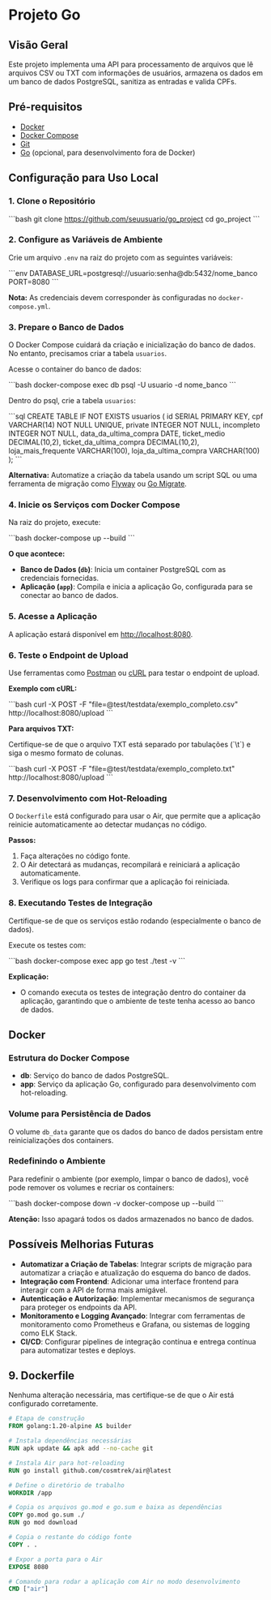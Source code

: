 # Projeto Go

## Visão Geral
Este projeto implementa uma API para processamento de arquivos que lê arquivos CSV ou TXT com informações de usuários, armazena os dados em um banco de dados PostgreSQL, sanitiza as entradas e valida CPFs.

## Pré-requisitos
- [Docker](https://www.docker.com/get-started)
- [Docker Compose](https://docs.docker.com/compose/install/)
- [Git](https://git-scm.com/)
- [Go](https://golang.org/dl/) (opcional, para desenvolvimento fora de Docker)

## Configuração para Uso Local

### 1. Clone o Repositório
\`\`\`bash
git clone https://github.com/seuusuario/go_project
cd go_project
\`\`\`

### 2. Configure as Variáveis de Ambiente
Crie um arquivo `.env` na raiz do projeto com as seguintes variáveis:

\`\`\`env
DATABASE_URL=postgresql://usuario:senha@db:5432/nome_banco
PORT=8080
\`\`\`

**Nota:** As credenciais devem corresponder às configuradas no `docker-compose.yml`.

### 3. Prepare o Banco de Dados
O Docker Compose cuidará da criação e inicialização do banco de dados. No entanto, precisamos criar a tabela `usuarios`.

Acesse o container do banco de dados:

\`\`\`bash
docker-compose exec db psql -U usuario -d nome_banco
\`\`\`

Dentro do psql, crie a tabela `usuarios`:

\`\`\`sql
CREATE TABLE IF NOT EXISTS usuarios (
    id SERIAL PRIMARY KEY,
    cpf VARCHAR(14) NOT NULL UNIQUE,
    private INTEGER NOT NULL,
    incompleto INTEGER NOT NULL,
    data_da_ultima_compra DATE,
    ticket_medio DECIMAL(10,2),
    ticket_da_ultima_compra DECIMAL(10,2),
    loja_mais_frequente VARCHAR(100),
    loja_da_ultima_compra VARCHAR(100)
);
\`\`\`

**Alternativa:** Automatize a criação da tabela usando um script SQL ou uma ferramenta de migração como [Flyway](https://flywaydb.org/) ou [Go Migrate](https://github.com/golang-migrate/migrate).

### 4. Inicie os Serviços com Docker Compose
Na raiz do projeto, execute:

\`\`\`bash
docker-compose up --build
\`\`\`

**O que acontece:**
- **Banco de Dados (`db`)**: Inicia um container PostgreSQL com as credenciais fornecidas.
- **Aplicação (`app`)**: Compila e inicia a aplicação Go, configurada para se conectar ao banco de dados.

### 5. Acesse a Aplicação
A aplicação estará disponível em [http://localhost:8080](http://localhost:8080).

### 6. Teste o Endpoint de Upload

Use ferramentas como [Postman](https://www.postman.com/) ou [cURL](https://curl.se/) para testar o endpoint de upload.

**Exemplo com cURL:**

\`\`\`bash
curl -X POST -F "file=@test/testdata/exemplo_completo.csv" http://localhost:8080/upload
\`\`\`

**Para arquivos TXT:**

Certifique-se de que o arquivo TXT está separado por tabulações (\`\t\`) e siga o mesmo formato de colunas.

\`\`\`bash
curl -X POST -F "file=@test/testdata/exemplo_completo.txt" http://localhost:8080/upload
\`\`\`

### 7. Desenvolvimento com Hot-Reloading

O `Dockerfile` está configurado para usar o Air, que permite que a aplicação reinicie automaticamente ao detectar mudanças no código.

**Passos:**
1. Faça alterações no código fonte.
2. O Air detectará as mudanças, recompilará e reiniciará a aplicação automaticamente.
3. Verifique os logs para confirmar que a aplicação foi reiniciada.

### 8. Executando Testes de Integração

Certifique-se de que os serviços estão rodando (especialmente o banco de dados).

Execute os testes com:

\`\`\`bash
docker-compose exec app go test ./test -v
\`\`\`

**Explicação:**
- O comando executa os testes de integração dentro do container da aplicação, garantindo que o ambiente de teste tenha acesso ao banco de dados.

## Docker

### Estrutura do Docker Compose

- **db**: Serviço do banco de dados PostgreSQL.
- **app**: Serviço da aplicação Go, configurado para desenvolvimento com hot-reloading.

### Volume para Persistência de Dados

O volume `db_data` garante que os dados do banco de dados persistam entre reinicializações dos containers.

### Redefinindo o Ambiente

Para redefinir o ambiente (por exemplo, limpar o banco de dados), você pode remover os volumes e recriar os containers:

\`\`\`bash
docker-compose down -v
docker-compose up --build
\`\`\`

**Atenção:** Isso apagará todos os dados armazenados no banco de dados.

## Possíveis Melhorias Futuras

- **Automatizar a Criação de Tabelas**: Integrar scripts de migração para automatizar a criação e atualização do esquema do banco de dados.
- **Integração com Frontend**: Adicionar uma interface frontend para interagir com a API de forma mais amigável.
- **Autenticação e Autorização**: Implementar mecanismos de segurança para proteger os endpoints da API.
- **Monitoramento e Logging Avançado**: Integrar com ferramentas de monitoramento como Prometheus e Grafana, ou sistemas de logging como ELK Stack.
- **CI/CD**: Configurar pipelines de integração contínua e entrega contínua para automatizar testes e deploys.

## 9. Dockerfile

Nenhuma alteração necessária, mas certifique-se de que o Air está configurado corretamente.

```dockerfile
# Etapa de construção
FROM golang:1.20-alpine AS builder

# Instala dependências necessárias
RUN apk update && apk add --no-cache git

# Instala Air para hot-reloading
RUN go install github.com/cosmtrek/air@latest

# Define o diretório de trabalho
WORKDIR /app

# Copia os arquivos go.mod e go.sum e baixa as dependências
COPY go.mod go.sum ./
RUN go mod download

# Copia o restante do código fonte
COPY . .

# Expor a porta para o Air
EXPOSE 8080

# Comando para rodar a aplicação com Air no modo desenvolvimento
CMD ["air"]

